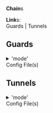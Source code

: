 **Chain**s


**Link**s:  
Guards | Tunnels


<h2>Guards</h2>

<details>
<summary>'mode'</summary>

STATIC  
REBOOT(0,TT,X,Y)  #(algorithm,timeunits,from,until)  
ROTATE(0,TT,X,Y)  #(algorithm,timeunits,from,until)

</details>
Config File(s)

<h2>Tunnels</h2>

<details>
<summary>'mode'</summary>

STATIC  
REBOOT(0,TT,X,Y)  #(algorithm,timeunits,from,until)  
ROTATE(0,TT,X,Y)  #(algorithm,timeunits,from,until)

</details>
Config File(s)
